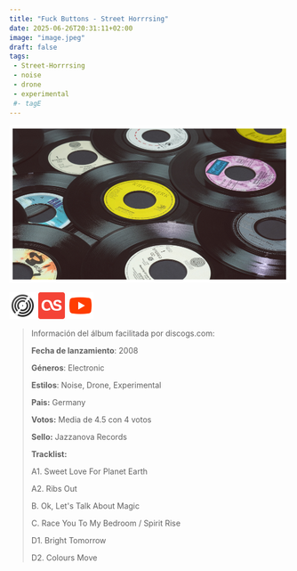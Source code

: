 ```yaml
---
title: "Fuck Buttons - Street Horrrsing"
date: 2025-06-26T20:31:11+02:00
image: "image.jpeg"
draft: false
tags:
 - Street-Horrrsing
 - noise
 - drone
 - experimental
 #- tagE
---
```

![cover](image.jpeg (Fuck-Buttons - Street-Horrrsing))
 
[![discogs](../links/svg/discogs.png (discogs))](https://www.discogs.com/master/8267)
[![lastfm](../links/svg/lastfm.png (lastfm))](https://www.last.fm/music/Fuck-Buttons/Street-Horrrsing)
[![youtube](../links/svg/youtube.png (youtube))](https://www.youtube.com/playlist?list=PLoVQSPhAgWlfjfADp0abB5nAUMG0gl-gK)
 
<!-- [![bandcamp](../links/svg/bandcamp.png (bandcamp))](error) error busqueda -->
<!-- [![musicbrainz](../links/svg/musicbrainz.png (musicbrainz))]() -->
<!-- [![spotify](../links/svg/spotify.png (putify))]() -->
<!-- [![wikipedia](../links/svg/wikipedia.png (wikipedia))](error) -->
 
> Información del álbum facilitada por discogs.com:
> 
> **Fecha de lanzamiento**: 2008
> 
> **Géneros**: Electronic
> 
> **Estilos**: Noise, Drone, Experimental
> 
> **Pais:** Germany
> 
> **Votos:** Media de 4.5 con 4 votos
> 
> **Sello:** Jazzanova Records
> 
> 
> 
> **Tracklist:**
> 
>   A1. Sweet Love For Planet Earth    
> 
>   A2. Ribs Out    
> 
>   B. Ok, Let's Talk About Magic    
> 
>   C. Race You To My Bedroom / Spirit Rise    
> 
>   D1. Bright Tomorrow    
> 
>   D2. Colours Move    
> 
